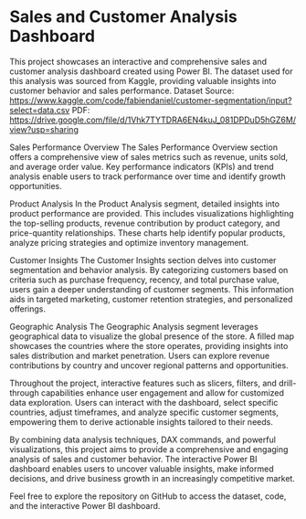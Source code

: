 # Sales and Customer Analysis Dashboard 
This project showcases an interactive and comprehensive sales and customer analysis dashboard created using Power BI. The dataset used for this analysis was sourced from Kaggle, providing valuable insights into customer behavior and sales performance. Dataset Source: https://www.kaggle.com/code/fabiendaniel/customer-segmentation/input?select=data.csv   PDF: https://drive.google.com/file/d/1Vhk7TYTDRA6EN4kuJ_081DPDuD5hGZ6M/view?usp=sharing

Sales Performance Overview
The Sales Performance Overview section offers a comprehensive view of sales metrics such as revenue, units sold, and average order value. Key performance indicators (KPIs) and trend analysis enable users to track performance over time and identify growth opportunities.

Product Analysis
In the Product Analysis segment, detailed insights into product performance are provided. This includes visualizations highlighting the top-selling products, revenue contribution by product category, and price-quantity relationships. These charts help identify popular products, analyze pricing strategies and optimize inventory management.

Customer Insights
The Customer Insights section delves into customer segmentation and behavior analysis. By categorizing customers based on criteria such as purchase frequency, recency, and total purchase value, users gain a deeper understanding of customer segments. This information aids in targeted marketing, customer retention strategies, and personalized offerings.

Geographic Analysis
The Geographic Analysis segment leverages geographical data to visualize the global presence of the store. A filled map showcases the countries where the store operates, providing insights into sales distribution and market penetration. Users can explore revenue contributions by country and uncover regional patterns and opportunities.

Throughout the project, interactive features such as slicers, filters, and drill-through capabilities enhance user engagement and allow for customized data exploration. Users can interact with the dashboard, select specific countries, adjust timeframes, and analyze specific customer segments, empowering them to derive actionable insights tailored to their needs.

By combining data analysis techniques, DAX commands, and powerful visualizations, this project aims to provide a comprehensive and engaging analysis of sales and customer behavior. The interactive Power BI dashboard enables users to uncover valuable insights, make informed decisions, and drive business growth in an increasingly competitive market.

Feel free to explore the repository on GitHub to access the dataset, code, and the interactive Power BI dashboard.
